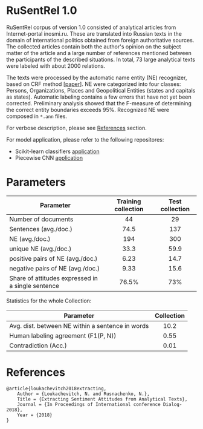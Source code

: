 # RuSentRel 1.0

RuSentRel corpus of version 1.0 consisted of analytical articles from Internet-portal inosmi.ru. 
These are translated into Russian texts in the domain of international politics
obtained from foreign authoritative sources.
The collected articles contain both the author's opinion on the subject matter of the 
article and a large number of references mentioned between the participants of the 
described situations. In total, 73 large analytical texts were labeled with about 2000
relations.

The texts were processed by the automatic name entity (NE) recognizer, based on CRF method [[paper]](https://pdfs.semanticscholar.org/5eb6/6e658a9c306b846c84da8b5cbd0e150ab64a.pdf).
NE were categorized into four classes: Persons, Organizations, Places and Geopolitical Entities 
(states and capitals as states). 
Automatic labeling contains a few errors that have not yet been corrected. Preliminary analysis 
showed that the F-measure of determining the correct entity boundaries exceeds 95%.
Recognized NE were composed in `*.ann` files.

For verbose description, please see [References](#references) section.

For model application, please refer to the following repositores: 
* Scikit-learn classifiers [application](https://github.com/nicolay-r/sentiment-relation-classifiers)
* Piecewise CNN [application](https://github.com/nicolay-r/sentiment-pcnn)

# Parameters

| Parameter                                         |  Training collection |  Test collection |
|---------------------------------------------------|:--------------------:|:----------------:|
| Number of documents                               | 44                   | 29               |
| Sentences (avg./doc.)                             | 74.5                 | 137              |
| NE (avg./doc.)                                    | 194                  | 300              |
| unique NE (avg./doc.)                             | 33.3                 | 59.9             |
| positive pairs of NE (avg./doc.)                  | 6.23                 | 14.7             |
| negative pairs of NE (avg./doc.)                  | 9.33                 | 15.6             |
| Share of attitudes expressed in a single sentence | 76.5\%               | 73\%             |

Statistics for the whole Collection:

| Parameter                                        | Collection |
|--------------------------------------------------|:----------:|
| Avg. dist. between NE within a sentence in words | 10.2       |
| Human labeling agreement (F1(P, N))              | 0.55       |
| Contradiction (Acc.)                             | 0.01       |

# References
<a name="references"></a>
```
@article{loukachevitch2018extracting,
    Author = {Loukachevitch, N. and Rusnachenko, N.},
    Title = {Extracting Sentiment Attitudes from Analytical Texts},
    Journal = {In Proceedings of International conference Dialog-2018},
    Year = {2018}
}
```
